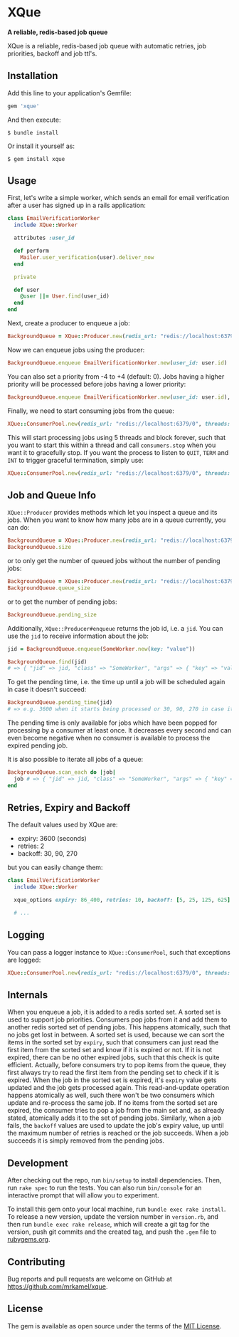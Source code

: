 # XQue

**A reliable, redis-based job queue**

XQue is a reliable, redis-based job queue with automatic retries, job
priorities, backoff and job ttl's.

## Installation

Add this line to your application's Gemfile:

```ruby
gem 'xque'
```

And then execute:

    $ bundle install

Or install it yourself as:

    $ gem install xque

## Usage

First, let's write a simple worker, which sends an email for email
verification after a user has signed up in a rails application:

```ruby
class EmailVerificationWorker
  include XQue::Worker

  attributes :user_id

  def perform
    Mailer.user_verification(user).deliver_now
  end

  private

  def user
    @user ||= User.find(user_id)
  end
end
```

Next, create a producer to enqueue a job:

```ruby
BackgroundQueue = XQue::Producer.new(redis_url: "redis://localhost:6379/0")
```

Now we can enqueue jobs using the producer:

```ruby
BackgroundQueue.enqueue EmailVerificationWorker.new(user_id: user.id)
```

You can also set a priority from -4 to +4 (default: 0). Jobs having a higher
priority will be processed before jobs having a lower priority:

```ruby
BackgroundQueue.enqueue EmailVerificationWorker.new(user_id: user.id), priority: 3
```

Finally, we need to start consuming jobs from the queue:

```ruby
XQue::ConsumerPool.new(redis_url: "redis://localhost:6379/0", threads: 5).run
```

This will start processing jobs using 5 threads and block forever, such that
you want to start this within a thread and call `consumers.stop` when you want
it to gracefully stop. If you want the process to listen to `QUIT`, `TERM` and
`INT` to trigger graceful termination, simply use:

```ruby
XQue::ConsumerPool.new(redis_url: "redis://localhost:6379/0", threads: 5).run(traps: true)
```

## Job and Queue Info

`XQue::Producer` provides methods which let you inspect a queue and its jobs.
When you want to know how many jobs are in a queue currently, you can do:

```ruby
BackgroundQueue = XQue::Producer.new(redis_url: "redis://localhost:6379/0")
BackgroundQueue.size
```

or to only get the number of queued jobs without the number of pending jobs:

```ruby
BackgroundQueue = XQue::Producer.new(redis_url: "redis://localhost:6379/0")
BackgroundQueue.queue_size
```

or to get the number of pending jobs:

```ruby
BackgroundQueue.pending_size
```

Additionally, `XQue::Producer#enqueue` returns the job id, i.e. a `jid`. You
can use the `jid` to receive information about the job:

```ruby
jid = BackgroundQueue.enqueue(SomeWorker.new(key: "value"))

BackgroundQueue.find(jid)
# => { "jid" => jid, "class" => "SomeWorker", "args" => { "key" => "value" }, "expiry" => 3600, "created_at" => "2021-01-01T12:00:00Z" }
```

To get the pending time, i.e. the time up until a job will be scheduled again
in case it doesn't succeed:

```ruby
BackgroundQueue.pending_time(jid)
# => e.g. 3600 when it starts being processed or 30, 90, 270 in case it failed and is backed off
```

The pending time is only available for jobs which have been popped for
processing by a consumer at least once. It decreases every second and can even
become negative when no consumer is available to process the expired pending
job.

It is also possible to iterate all jobs of a queue:

```ruby
BackgroundQueue.scan_each do |job|
  job # => { "jid" => jid, "class" => "SomeWorker", "args" => { "key" => "value" }, "expiry" => 3600, "created_at" => "2021-01-01T12:00:00Z" }
end
```

## Retries, Expiry and Backoff

The default values used by XQue are:

* expiry: 3600 (seconds)
* retries: 2
* backoff: 30, 90, 270

but you can easily change them:

```ruby
class EmailVerificationWorker
  include XQue::Worker

  xque_options expiry: 86_400, retries: 10, backoff: [5, 25, 125, 625]

  # ...
```

## Logging

You can pass a logger instance to `XQue::ConsumerPool`, such that exceptions are
logged:

```ruby
XQue::ConsumerPool.new(redis_url: "redis://localhost:6379/0", threads: 5, logger: Logger.new(STDOUT)).run
```

## Internals

When you enqueue a job, it is added to a redis sorted set. A sorted set is used
to support job priorities. Consumers pop jobs from it and add them to another
redis sorted set of pending jobs. This happens atomically, such that no jobs
get lost in between. A sorted set is used, because we can sort the items in the
sorted set by `expiry`, such that consumers can just read the first item from
the sorted set and know if it is expired or not. If it is not expired, there
can be no other expired jobs, such that this check is quite efficient.
Actually, before consumers try to pop items from the queue, they first always
try to read the first item from the pending set to check if it is expired. When
the job in the sorted set is expired, it's `expiry` value gets updated and the
job gets processed again. This read-and-update operation happens atomically as
well, such there won't be two consumers which update and re-process the same
job. If no items from the sorted set are expired, the consumer tries to pop a
job from the main set and, as already stated, atomically adds it to the set of
pending jobs. Similarly, when a job fails, the `backoff` values are used to
update the job's expiry value, up until the maximum number of retries is
reached or the job succeeds. When a job succeeds it is simply removed from the
pending jobs.

## Development

After checking out the repo, run `bin/setup` to install dependencies. Then, run
`rake spec` to run the tests. You can also run `bin/console` for an interactive
prompt that will allow you to experiment.

To install this gem onto your local machine, run `bundle exec rake install`. To
release a new version, update the version number in `version.rb`, and then run
`bundle exec rake release`, which will create a git tag for the version, push
git commits and the created tag, and push the `.gem` file to
[rubygems.org](https://rubygems.org).

## Contributing

Bug reports and pull requests are welcome on GitHub at
https://github.com/mrkamel/xque.

## License

The gem is available as open source under the terms of the [MIT
License](https://opensource.org/licenses/MIT).
